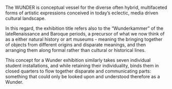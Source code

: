 The WUNDER is conceptual vessel for the diverse often hybrid, multifaceted forms of artistic expressions conceived in today’s eclectic, media driven cultural landscape.

In this regard, the exhibition title refers also to the “Wunderkammer” of the lateRenaissance and Baroque periods, a precursor of what we now think of as a either natural history or art museums - meaning the bringing together of objects from different origins and disparate meanings, and then arranging them along formal rather than cultural or historical lines.

This concept for a Wunder exhibition similarly takes seven individual student installations, and while retaining their individuality, binds them in closed quarters to flow together disparate and communicating parts: something that could only be looked upon and understood therefore as a Wunder. 
